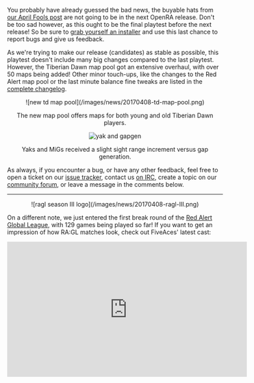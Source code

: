 You probably have already guessed the bad news, the buyable hats from [our April Fools post](/news/april-20170401/) are not going to be in the next OpenRA release. Don't be too sad however, as this ought to be the final playtest before the next release! So be sure to [grab yourself an installer](/download/) and use this last chance to report bugs and give us feedback.

As we're trying to make our release (candidates) as stable as possible, this playtest doesn't include many big changes compared to the last playtest. However, the Tiberian Dawn map pool got an extensive overhaul, with over 50 maps being added! Other minor touch-ups, like the changes to the Red Alert map pool or the last minute balance fine tweaks are listed in the [complete changelog](https://github.com/OpenRA/OpenRA/wiki/Changelog/5d16339b25ad3fe88f293f4590cb959f70000a5b).

<div style="text-align:center" markdown="1">
![new td map pool](/images/news/20170408-td-map-pool.png)

The new map pool offers maps for both young and old Tiberian Dawn players.

![yak and gapgen](/images/news/20170408-yak-gap.png)

Yaks and MiGs received a slight sight range increment versus gap generation.
</div>

As always, if you encounter a bug, or have any other feedback, feel free to open a ticket on our [issue tracker](http://bugs.openra.net), contact us [on IRC](http://webchat.freenode.net/?channels=openra), create a topic on our [community forum](http://www.sleipnirstuff.com/forum/viewforum.php?f=80), or leave a message in the comments below.

<hr>

<div style="text-align:center" markdown="1">
![ragl season III logo](/images/news/20170408-ragl-III.png)
</div>

On a different note, we just entered the first break round of the [Red Alert Global League](http://www.sleipnirstuff.com/forum/viewtopic.php?f=82&t=20000), with 129 games being played so far!
If you want to get an impression of how RA:GL matches look, check out FiveAces' latest cast:
<div style="text-align:center">
<iframe width="560" height="315" src="https://www.youtube.com/embed/T0cSz8cUgpA" frameborder="0" allowfullscreen></iframe>
</div>

